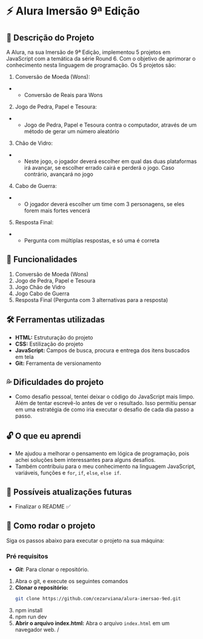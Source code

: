 # ⚡ Alura Imersão 9ª Edição

## 📝 Descrição do Projeto
A Alura, na sua Imersão de 9ª Edição, implementou 5 projetos em JavaScript com a temática da série Round 6. Com o objetivo de aprimorar o conhecimento nesta linguagem de programação. Os 5 projetos são: 
1. Conversão de Moeda (Wons):
- - Conversão de Reais para Wons
2. Jogo de Pedra, Papel e Tesoura:
- - Jogo de Pedra, Papel e Tesoura contra o computador, através de um método de gerar um número aleatório
3. Chão de Vidro:
- - Neste jogo, o jogador deverá escolher em qual das duas plataformas irá avançar, se escolher errado cairá e perderá o jogo. Caso contrário, avançará no jogo
4. Cabo de Guerra:
- - O jogador deverá escolher um time com 3 personagens, se eles forem mais fortes vencerá 
5. Resposta Final:
- - Pergunta com múltiplas respostas, e só uma é correta


## 🔎 Funcionalidades
1. Conversão de Moeda (Wons)
2. Jogo de Pedra, Papel e Tesoura
3. Jogo Chão de Vidro
4. Jogo Cabo de Guerra
5. Resposta Final (Pergunta com 3 alternativas para a resposta)


## 🛠️ Ferramentas utilizadas
- **HTML:** Estruturação do projeto
- **CSS:** Estilização do projeto
- **JavaScript:** Campos de busca, procura e entrega dos itens buscados em tela
- **Git:** Ferramenta de versionamento


## 💦 Dificuldades do projeto
- Como desafio pessoal, tentei deixar o código do JavaScript mais limpo. Além de tentar escrevê-lo antes de ver o resultado. Isso permitiu pensar em uma estratégia de como iria executar o desafio de cada dia passo a passo.


## 🔓 O que eu aprendi
- Me ajudou a melhorar o pensamento em lógica de programação, pois achei soluções bem interessantes para alguns desafios.
- Também contribuiu para o meu conhecimento na linguagem JavaScript, variáveis, funções e `for`, `if`, `else`, `else if`.


## 💭 Possíveis atualizações futuras
- Finalizar o README ✅


## 🚀 Como rodar o projeto
Siga os passos abaixo para executar o projeto na sua máquina:

### Pré requisitos

- <strong><i>Git</i></strong>: Para clonar o repositório.


1. Abra o git, e execute os seguintes comandos
2. **Clonar o repositório:**
   ```bash
   git clone https://github.com/cezarviana/alura-imersao-9ed.git
   ```
3. npm install
4. npm run dev
5. **Abrir o arquivo index.html:** Abra o arquivo `index.html` em um navegador web.
/